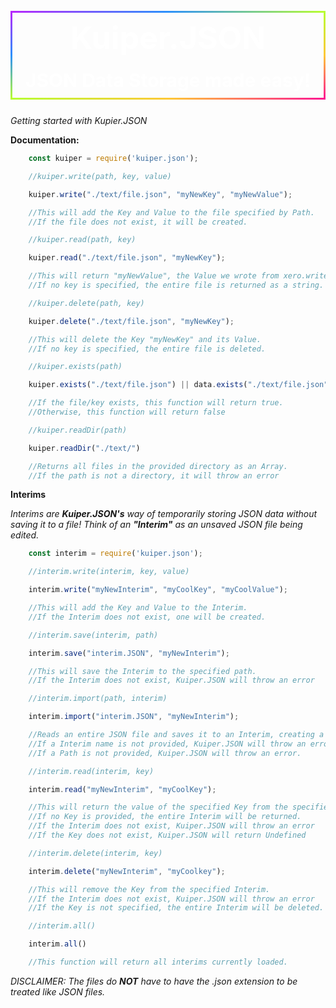 <div align="center" style='border: 3px solid transparent;border-radius: 10px;border-image: linear-gradient(to bottom right, #b827fc 0%, #2c90fc 25%, #b8fd33 50%, #fec837 75%, #fd1892 100%);border-image-slice: 1;margin: auto;display: flex;flex-direction: column;background-image: url("https://noscxped.github.io/solace/background.png");text-align: center;align-items: center;align-self: center;margin-top: 25px;margin-bottom: 25px;animation:scroll 175s linear infinite;'>

<h1 style='margin:10px;user-select: none;font-size:50px;text-align:center;color:white'>Kuiper.JSON</h1>
<h2 style='margin:10px;user-select: none;font-size:30px;text-align:center;color:white'>JSON Data Storage made easy!</h2>

<style>
@keyframes scroll {
from {background-position: bottom left;
}
to {
background-position: top right;
}
}
</style>
</div>

*Getting started with Kupier.JSON*


**Documentation:**

```js
    const kuiper = require('kuiper.json');
```

```js
    //kuiper.write(path, key, value)

    kuiper.write("./text/file.json", "myNewKey", "myNewValue");

    //This will add the Key and Value to the file specified by Path.
    //If the file does not exist, it will be created.
```

```js
    //kuiper.read(path, key)

    kuiper.read("./text/file.json", "myNewKey");

    //This will return "myNewValue", the Value we wrote from xero.write().
    //If no key is specified, the entire file is returned as a string.
```

```js
    //kuiper.delete(path, key)

    kuiper.delete("./text/file.json", "myNewKey");

    //This will delete the Key "myNewKey" and its Value.
    //If no key is specified, the entire file is deleted.
```

```js
    //kuiper.exists(path)

    kuiper.exists("./text/file.json") || data.exists("./text/file.json", 'myNewKey')

    //If the file/key exists, this function will return true.
    //Otherwise, this function will return false
```

```js
    //kuiper.readDir(path)

    kuiper.readDir("./text/")

    //Returns all files in the provided directory as an Array.
    //If the path is not a directory, it will throw an error
```

**Interims**

*Interims are **Kuiper.JSON's** way of temporarily storing JSON data without saving it to a file! Think of an **"Interim"** as an unsaved JSON file being edited.*

```js
    const interim = require('kuiper.json');
```

```js
    //interim.write(interim, key, value)

    interim.write("myNewInterim", "myCoolKey", "myCoolValue");

    //This will add the Key and Value to the Interim.
    //If the Interim does not exist, one will be created.
```

```js
    //interim.save(interim, path)

    interim.save("interim.JSON", "myNewInterim");

    //This will save the Interim to the specified path.
    //If the Interim does not exist, Kuiper.JSON will throw an error
```

```js
    //interim.import(path, interim)

    interim.import("interim.JSON", "myNewInterim");

    //Reads an entire JSON file and saves it to an Interim, creating a new one if need be.
    //If a Interim name is not provided, Kuiper.JSON will throw an error.
    //If a Path is not provided, Kuiper.JSON will throw an error.

```

```js
    //interim.read(interim, key)

    interim.read("myNewInterim", "myCoolKey");

    //This will return the value of the specified Key from the specified Interim.
    //If no Key is provided, the entire Interim will be returned.
    //If the Interim does not exist, Kuiper.JSON will throw an error
    //If the Key does not exist, Kuiper.JSON will return Undefined
```

```js
    //interim.delete(interim, key)

    interim.delete("myNewInterim", "myCoolkey");

    //This will remove the Key from the specified Interim.
    //If the Interim does not exist, Kuiper.JSON will throw an error
    //If the Key is not specified, the entire Interim will be deleted.
```

```js
    //interim.all()

    interim.all()

    //This function will return all interims currently loaded.
```

*DISCLAIMER: The files do **NOT** have to have the .json extension to be treated like JSON files.*